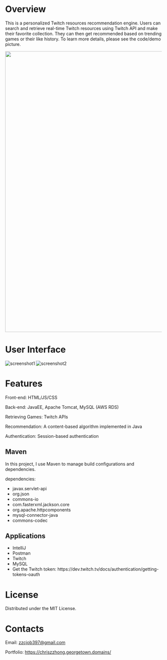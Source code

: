 # Overview
This is a personalized Twitch resources recommendation engine. Users can search and retrieve real-time Twitch resources using Twitch API and make their favorite collection. They can then get recommended based on trending games or their like history. To learn more details, please see the code/demo picture.

<img src="https://user-images.githubusercontent.com/50295329/158076247-383c2262-51b4-489e-8419-49f3dd06c774.gif" width="900">


# User Interface
![screenshot1](https://user-images.githubusercontent.com/50295329/158078858-d9194c70-336c-4af0-aca4-89a24b00a94d.jpg)
![screenshot2](https://user-images.githubusercontent.com/50295329/158078860-2aa0c93d-3fbf-4c3f-9f05-a44e291f1361.jpg)

# Features
Front-end: HTML/JS/CSS

Back-end: JavaEE, Apache Tomcat, MySQL (AWS RDS)

Retrieving Games: Twitch APIs

Recommendation: A content-based algorithm implemented in Java

Authentication: Session-based authentication

<h2>Maven</h2>
<P>In this project, I use Maven to manage build configurations and dependencies.</P>
<P>dependencies:</P>
<ul>
  <li>javax.servlet-api</li>
  <li>org.json</li>
  <li>commons-io</li>
  <li>com.fasterxml.jackson.core</li>
  <li>org.apache.httpcomponents</li>
  <li>mysql-connector-java</li>  
  <li>commons-codec</li>  
</ul>  



<h2>Applications</h2>

<ul>
  <li>IntelliJ</li>
  <li>Postman</li>
  <li>Twitch</li>
  <li>MySQL</li>
  <li>Get the Twitch token: https://dev.twitch.tv/docs/authentication/getting-tokens-oauth</li>
</ul>  

# License
Distributed under the MIT License.

# Contacts
Email: zzcjob397@gmail.com

Portfolio: https://chriszzhong.georgetown.domains/






